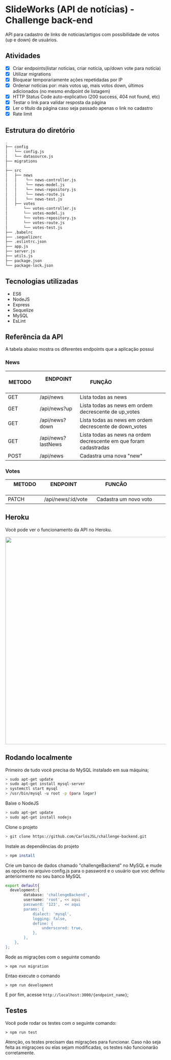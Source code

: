 
# SlideWorks (API de notícias) - Challenge back-end
 API para cadastro de links de notícias/artigos com possibilidade de votos (up e down) de usuários.

## Atividades
- [X] Criar endpoints(listar notícias, criar notícia, up/down vote para notícia)
- [X] Utilizar migrations
- [X] Bloquear temporariamente ações repetidadas por IP
- [X] Ordenar notícias por: mais votos up, mais votos down, últimos adicionados (no mesmo endpoint de listagem)
- [X] HTTP Status Code auto-explicativo (200 success, 404 not found, etc)
- [X] Testar o link para validar resposta da página
- [X] Ler o título da página caso seja passado apenas o link no cadastro
- [X] Rate limit

## Estrutura do diretório
```sh
.
├── config
│	└── config.js
│	└── datasource.js
├── migrations
│   
├── src
│   ├── news
│   │    └── news-controller.js
│   │    └── news-model.js
│   │    └── news-repository.js
│   │    └── news-route.js
│   │    └── news-test.js
│   ├── votes
│       └── votes-controller.js
│       └── votes-model.js
│       └── votes-repository.js
│       └── votes-route.js
│       └── votes-test.js
├── .babelrc
├── .sequelizerc
├── .eslintrc.json
├── app.js
├── server.js
├── utils.js
├── package.json
└── package-lock.json
```


## Tecnologias utilizadas
- ES6
- NodeJS
- Express
- Sequelize
- MySQL
- EsLint

## Referência da API
A tabela abaixo mostra os diferentes endpoints que a aplicação possui

### News
|      METODO      |     ENDPOINT        |        FUNÇÃO                                    
|------------------|---------------------|----------------------
| GET              | /api/news           | Lista todas as news
| GET              | /api/news?up        | Lista todas as news em ordem decrescente de up_votes
| GET              | /api/news?down      | Lista todas as news em ordem decrescente de down_votes
| GET              | /api/news?lastNews  | Lista todas as news na ordem decrescente em que foram cadastradas
| POST             | /api/news           | Cadastra uma nova "new"

### Votes
|      METODO      |     ENDPOINT            |        FUNCÃO                                    
|------------------|-------------------------|--------
| PATCH            | /api/news/:id/vote      | Cadastra um novo voto



## Heroku
Você pode ver o funcionamento da API no Heroku.

<p align="center">
  <img src="https://blog.phusion.nl/content/images/2016/07/Heroku.png" width="650"/>
</p>

## Rodando localmente
Primeiro de tudo você precisa do MySQL instalado em sua máquina;

```sh
> sudo apt-get update
> sudo apt-get install mysql-server
> systemctl start mysql
> /usr/bin/mysql -u root -p (para logar)
```

Baixe o NodeJS
```sh
> sudo apt-get update
> sudo apt-get install nodejs
```

Clone o projeto
```sh
> git clone https://github.com/CarlosJSL/challenge-backend.git
```

Instale as dependências do projeto
```sh
> npm install
```
Crie um banco de dados chamado "challengeBackend" no MySQL e mude as opções no arquivo config.js para o password e o usuário que voc definiu anteriormente no seu banco MySQL

```sh
export default{
  development:{
		database: 'challengeBackend',
		username: 'root', << aqui
		password: '123',  << aqui
		params: {
			dialect: 'mysql',
			logging: false,
			define: {
				underscored: true,
			},
		},
	},
};
```

Rode as migrações com o seguinte comando
```
> npm run migration
```

Entao execute o comando 
```
> npm run development
```

E por fim, acesse `http://localhost:3000/{endpoint_name}`;

## Testes
Você pode rodar os testes com o seguinte comando:
```
> npm run test
```
Atenção, os testes precisam das migrações para funcionar. Caso não seja feita as migraçoes ou elas sejam modificadas, os testes não funcionarão corretamente.
